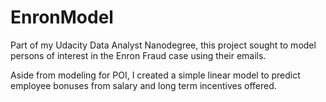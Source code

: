 # EnronModel
Part of my Udacity Data Analyst Nanodegree, this project sought to model persons of interest in the Enron Fraud case using their emails. 

Aside from modeling for POI, I created a simple linear model to predict employee bonuses from salary and long term incentives offered.
